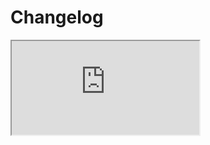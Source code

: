 # Changelog <a href="https://www.eblasoft.com.tr/espocrm-extension-page/category-tree" target="_blank" id="ext-version" data-id="65487e0be0f573008"></a>


<iframe class="changelog" src="https://crm.eblasoft.com.tr/?entryPoint=changeLog&exId=65487e0be0f573008" allowfullscreen></iframe>